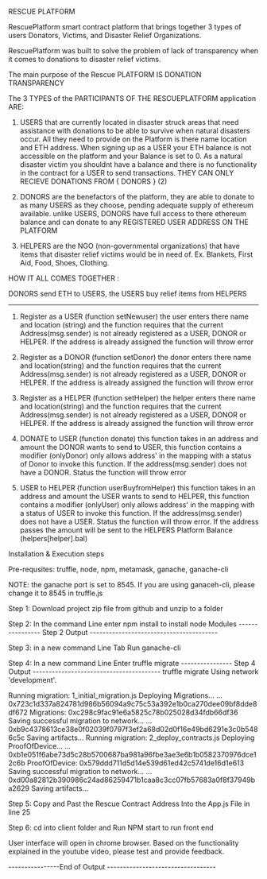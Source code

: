 RESCUE PLATFORM

RescuePlatform smart contract platform that brings together 3 types of users Donators, Victims, and Disaster Relief Organizations. 

RescuePlatform was built to solve the problem of lack of transparency when it comes to donations to disaster relief victims.


The main purpose of the Rescue PLATFORM IS DONATION TRANSPARENCY

The 3 TYPES of the PARTICIPANTS OF THE RESCUEPLATFORM application ARE: 

1) USERS that are currently located in disaster struck areas that need assistance with donations to be able to survive when natural disasters occur. All they need to provide on the Platform is there name location and ETH address. When signing up as a USER your ETH balance is not accessible on the platform and your Balance is set to 0. As a natural disaster victim you shouldnt have a balance and there is no functionality in the contract for a USER to send transactions. THEY CAN ONLY RECIEVE DONATIONS FROM { DONORS } (2) 

2) DONORS are the benefactors of the platform, they are able to donate to as many USERS as they choose, pending adequate supply of ethereum available. unlike USERS, DONORS have full access to there ethereum balance and can donate to any REGISTERED USER ADDRESS ON THE PLATFORM

3) HELPERS are the NGO (non-governmental organizations) that have items that disaster relief victims would be in need of. Ex. Blankets, First Aid, Food, Shoes, Clothing. 


HOW IT ALL COMES TOGETHER :

DONORS send ETH to USERS,  the USERS buy  relief items from HELPERS

___________________________________________________________________________________________________________________________________________________________________________________________________


1) Register as a USER (function setNewuser) the user enters there name and location (string) and the function requires that the current Address(msg.sender) is not already registered as a USER, DONOR or HELPER. If the address is already assigned the function will throw error

2) Register as a DONOR (function setDonor) the donor enters there name and location(string) and the function requires that the current Address(msg.sender) is not already registered as a USER, DONOR or HELPER. If the address is already assigned the function will throw error

3) Register as a HELPER (function setHelper) the helper enters there name and location(string) and the function requires that the current Address(msg.sender) is not already registered as a USER, DONOR or HELPER. If the address is already assigned the function will throw error

4) DONATE to USER (function donate) this function takes in an address and amount the DONOR wants to send to USER, this function contains a modifier (onlyDonor) only allows address' in the mapping with a status of Donor to invoke this function. If the address(msg.sender) does not have a DONOR. Status the function will throw error

5) USER to HELPER (function userBuyfromHelper) this function takes in an address and amount the USER wants to send to HELPER, this function contains a modifier (onlyUser) only allows address' in the mapping with a status of USER to invoke this function. If the address(msg.sender) does not have a USER. Status the function will throw error.
If the address passes the amount will be sent to the HELPERS Platform Balance (helpers[helper].bal)



Installation & Execution steps

Pre-requsites: truffle, node, npm, metamask, ganache, ganache-cli

NOTE: the ganache port is set to 8545. If you are using ganaceh-cli, please change it to 8545 in truffle.js

Step 1: Download project zip file from github and unzip to a folder

Step 2: In the command Line  enter npm install to install node Modules 
---------------- Step 2 Output ----------------------------------------

Step 3: in a new command Line Tab Run ganache-cli

Step 4: In a new command Line Enter truffle migrate
---------------- Step 4 Output ----------------------------------------
truffle migrate
Using network 'development'.

Running migration: 1_initial_migration.js
 Deploying Migrations...
 ... 0x723c1d337a824781d986b56094a9c75c53a392e1b0ca270dee09bf8dde8df672
 Migrations: 0xc298c9fac91e6a5825c78b025028d34fdb66df36
Saving successful migration to network...
 ... 0xb9c4378613ce38e0f02039f0797f3ef2a68d02d0f16e49bd6291e3c0b5486c5c
Saving artifacts...
Running migration: 2_deploy_contracts.js
 Deploying ProofOfDevice...
 ... 0xb1e051f6abe73d5c28b5700687ba981a96fbe3ae3e6b1b0582370976dce12c6b
 ProofOfDevice: 0x579ddd711d5d14e539d61ed42c5741de16d1e613
Saving successful migration to network...
 ... 0xd00a82812b390986c24ad86259471b1caa8c3cc07fb57683a0f8f37949ba2629
Saving artifacts...

Step 5: Copy and Past the Rescue Contract Address Into the App.js File in line 25

Step 6: cd into client folder and Run NPM start to run front end




User interface will open in chrome browser. Based on the functionality explained in the youtube video, please test and provide feedback.

----------------End of Output ----------------------------------